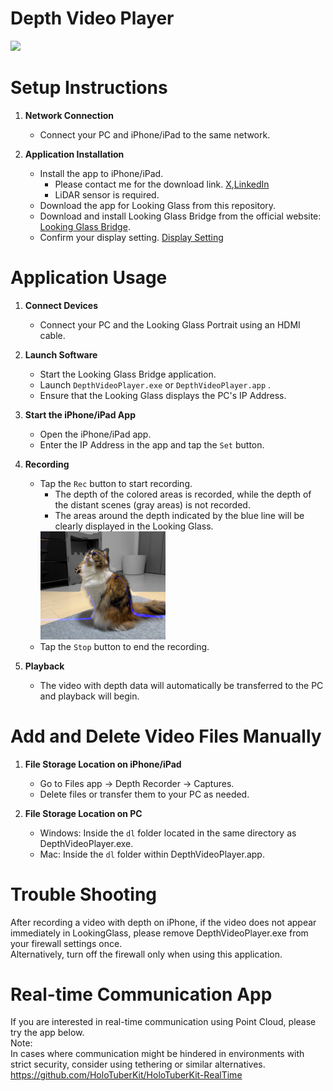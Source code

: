 # Depth Video Player
[![](https://img.youtube.com/vi/9t6Q_n_9fto/0.jpg)](https://www.youtube.com/watch?v=9t6Q_n_9fto)

# Setup Instructions

1. **Network Connection**
   - Connect your PC and iPhone/iPad to the same network.

2. **Application Installation**
   - Install the app to iPhone/iPad.
     * Please contact me for the download link. [X](https://twitter.com/Tks_Yoshinaga),[LinkedIn](https://www.linkedin.com/in/tks-yoshinaga/)
     * LiDAR sensor is required.
   - Download the app for Looking Glass from this repository.
   - Download and install Looking Glass Bridge from the official website: [Looking Glass Bridge](https://lookingglassfactory.com/software/looking-glass-bridge).
   - Confirm your display setting. [Display Setting](https://docs.lookingglassfactory.com/software-tools/looking-glass-bridge/display-settings-on-windows)



# Application Usage

1. **Connect Devices**
   - Connect your PC and the Looking Glass Portrait using an HDMI cable.

2. **Launch Software**
   - Start the Looking Glass Bridge application.
   - Launch `DepthVideoPlayer.exe` or `DepthVideoPlayer.app` .
   - Ensure that the Looking Glass displays the PC's IP Address.

3. **Start the iPhone/iPad App**
   - Open the iPhone/iPad app.
   - Enter the IP Address in the app and tap the `Set` button.

4. **Recording**
   - Tap the `Rec` button to start recording.
     * The depth of the colored areas is recorded, while the depth of the distant scenes (gray areas) is not recorded.
     * The areas around the depth indicated by the blue line will be clearly displayed in the Looking Glass.
      <img src="https://github.com/TakashiYoshinaga/DepthVideoPlayer/blob/main/Materials/example.jpg?raw=true" width="200">
   - Tap the `Stop` button to end the recording.

5. **Playback**
   - The video with depth data will automatically be transferred to the PC and playback will begin.

# Add and Delete Video Files Manually

1. **File Storage Location on iPhone/iPad**
   - Go to Files app -> Depth Recorder -> Captures.
   - Delete files or transfer them to your PC as needed.

2. **File Storage Location on PC**
   - Windows: Inside the `dl` folder located in the same directory as DepthVideoPlayer.exe.
   - Mac: Inside the `dl` folder within DepthVideoPlayer.app.

# Trouble Shooting
After recording a video with depth on iPhone, if the video does not appear immediately in LookingGlass, please remove DepthVideoPlayer.exe from your firewall settings once.  
Alternatively, turn off the firewall only when using this application.
  
# Real-time Communication App
If you are interested in real-time communication using Point Cloud, please try the app below.  
Note:  
In cases where communication might be hindered in environments with strict security, consider using tethering or similar alternatives.  
https://github.com/HoloTuberKit/HoloTuberKit-RealTime


